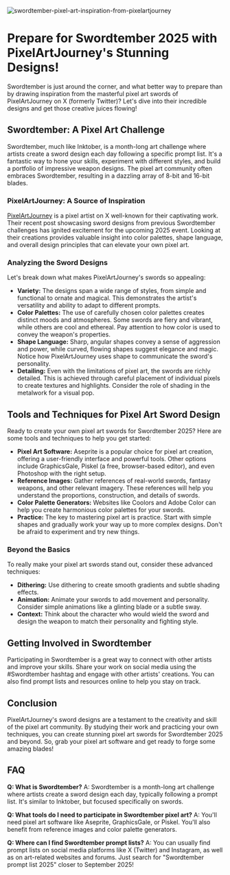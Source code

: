 ![swordtember-pixel-art-inspiration-from-pixelartjourney](https://images.pexels.com/photos/11280357/pexels-photo-11280357.jpeg?auto=compress&cs=tinysrgb&fit=crop&h=627&w=1200)

# Prepare for Swordtember 2025 with PixelArtJourney's Stunning Designs!

Swordtember is just around the corner, and what better way to prepare than by drawing inspiration from the masterful pixel art swords of PixelArtJourney on X (formerly Twitter)? Let's dive into their incredible designs and get those creative juices flowing!

## Swordtember: A Pixel Art Challenge

Swordtember, much like Inktober, is a month-long art challenge where artists create a sword design each day following a specific prompt list. It's a fantastic way to hone your skills, experiment with different styles, and build a portfolio of impressive weapon designs. The pixel art community often embraces Swordtember, resulting in a dazzling array of 8-bit and 16-bit blades.

### PixelArtJourney: A Source of Inspiration

[PixelArtJourney](https://twitter.com/PixelArtJourney) is a pixel artist on X well-known for their captivating work. Their recent post showcasing sword designs from previous Swordtember challenges has ignited excitement for the upcoming 2025 event. Looking at their creations provides valuable insight into color palettes, shape language, and overall design principles that can elevate your own pixel art.

### Analyzing the Sword Designs

Let's break down what makes PixelArtJourney's swords so appealing:

*   **Variety:** The designs span a wide range of styles, from simple and functional to ornate and magical. This demonstrates the artist's versatility and ability to adapt to different prompts.
*   **Color Palettes:** The use of carefully chosen color palettes creates distinct moods and atmospheres. Some swords are fiery and vibrant, while others are cool and ethereal. Pay attention to how color is used to convey the weapon's properties.
*   **Shape Language:** Sharp, angular shapes convey a sense of aggression and power, while curved, flowing shapes suggest elegance and magic. Notice how PixelArtJourney uses shape to communicate the sword's personality.
*   **Detailing:** Even with the limitations of pixel art, the swords are richly detailed. This is achieved through careful placement of individual pixels to create textures and highlights. Consider the role of shading in the metalwork for a visual pop.

## Tools and Techniques for Pixel Art Sword Design

Ready to create your own pixel art swords for Swordtember 2025? Here are some tools and techniques to help you get started:

*   **Pixel Art Software:** Aseprite is a popular choice for pixel art creation, offering a user-friendly interface and powerful tools. Other options include GraphicsGale, Piskel (a free, browser-based editor), and even Photoshop with the right setup.
*   **Reference Images:** Gather references of real-world swords, fantasy weapons, and other relevant imagery. These references will help you understand the proportions, construction, and details of swords.
*   **Color Palette Generators:** Websites like Coolors and Adobe Color can help you create harmonious color palettes for your swords.
*   **Practice:** The key to mastering pixel art is practice. Start with simple shapes and gradually work your way up to more complex designs. Don't be afraid to experiment and try new things.

### Beyond the Basics

To really make your pixel art swords stand out, consider these advanced techniques:

*   **Dithering:** Use dithering to create smooth gradients and subtle shading effects.
*   **Animation:** Animate your swords to add movement and personality. Consider simple animations like a glinting blade or a subtle sway.
*   **Context:** Think about the character who would wield the sword and design the weapon to match their personality and fighting style.

## Getting Involved in Swordtember

Participating in Swordtember is a great way to connect with other artists and improve your skills. Share your work on social media using the #Swordtember hashtag and engage with other artists' creations. You can also find prompt lists and resources online to help you stay on track.

## Conclusion

PixelArtJourney's sword designs are a testament to the creativity and skill of the pixel art community. By studying their work and practicing your own techniques, you can create stunning pixel art swords for Swordtember 2025 and beyond. So, grab your pixel art software and get ready to forge some amazing blades!

## FAQ

**Q: What is Swordtember?**
A: Swordtember is a month-long art challenge where artists create a sword design each day, typically following a prompt list. It's similar to Inktober, but focused specifically on swords.

**Q: What tools do I need to participate in Swordtember pixel art?**
A: You'll need pixel art software like Aseprite, GraphicsGale, or Piskel. You'll also benefit from reference images and color palette generators.

**Q: Where can I find Swordtember prompt lists?**
A: You can usually find prompt lists on social media platforms like X (Twitter) and Instagram, as well as on art-related websites and forums. Just search for "Swordtember prompt list 2025" closer to September 2025!
